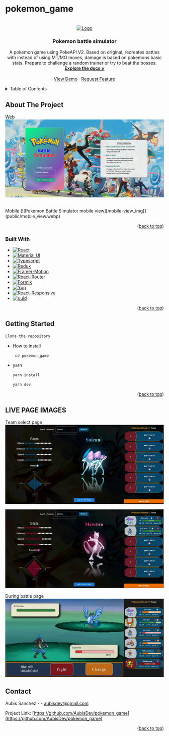 # pokemon_game

<!-- Improved compatibility of back to top link: See: https://github.com/othneildrew/Best-README-Template/pull/73 -->
<a name="readme-top"></a>
<!--
*** Thanks for checking out the Best-README-Template. If you have a suggestion
*** that would make this better, please fork the repo and create a pull request
*** or simply open an issue with the tag "enhancement".
*** Don't forget to give the project a star!
*** Thanks again! Now go create something AMAZING! :D
-->


<!-- PROJECT LOGO -->
<br />
<div align="center">
  <a href="https://github.com/AubisDev/pokemon_game">
    <img src="public/pageicon.ico" alt="Logo" width="80" height="80">
  </a>

<h3 align="center">Pokemon battle simulator</h3>

  <p align="center">
    A pokemon game using PokeAPI V2. Based on original, recreates battles with instead of using MT/MO moves, damage is based on pokemons basic stats. Prepare to challenge a random trainer or try to beat the bosses. 
    <br />
    <a href="https://github.com/AubisDev/pokemon_game"><strong>Explore the docs »</strong></a>
    <br />
    <br />
    <a href="https://pokemon-game-phi.vercel.app/home">View Demo</a>
    ·
    <a href="https://github.com/AubisDev/pokemon_game/issues">Request Feature</a>
  </p>
</div>



<!-- TABLE OF CONTENTS -->
<details>
  <summary>Table of Contents</summary>
  <ol>
    <li>
      <a href="#about-the-project">About The Project</a>
      <ul>
        <li><a href="#built-with">Built With</a></li>
      </ul>
    </li>
    <li>
      <a href="#getting-started">Getting Started</a>
      <ul>
        <li><a href="#prerequisites">Prerequisites</a></li>
        <li><a href="#installation">Installation</a></li>
      </ul>
    </li>
    <li><a href="#usage">Usage</a></li>
    <li><a href="#contact">Contact</a></li>
  </ol>
</details>



<!-- ABOUT THE PROJECT -->
## About The Project

Web
[![Pokemon Battle Simulator main page][main-page_img]](public/mainpage.webp)

<br/>
Mobile
[![Pokemon Battle Simulator mobile view][mobile-view_img]](public/mobile_view.webp)
<p align="right">(<a href="#readme-top">back to top</a>)</p>



### Built With

* [![React][React.js]][React-url]
* [![Material UI][Material_UI]][Material_url]
* [![Typescript][Typescript]][Typescript_url]
* [![Redux][Redux]][Redux_url]
* [![Framer-Motion][Framer-Motion]][Framer-Motion_url]
* [![React-Router][React-Router]][React-Router_url]
* [![Formik][Formik]][Formik_url]
* [![Yup][Yup]][Yup_URL]
* [![React-Responsive][React-Responsive]][React-Responsive_url]
* [![uuid][uuid]][uuid_url]



<p align="right">(<a href="#readme-top">back to top</a>)</p>



<!-- GETTING STARTED -->
## Getting Started
  ```sh
  Clone the repository
  ```
 
* How to install 

  ```
   cd pokemon_game
  ```
  
* yarn
  ```sh
  yarn install 
  ```
  
  ```sh
  yarn dev
  ```

<p align="right">(<a href="#readme-top">back to top</a>)</p>


<!-- APP IMAGES -->
## LIVE PAGE IMAGES

Team select page
![Team pick page](public/pokemon_pick1.webp "Team pick page")

![Battle page](public/pokemon_pick2.webp "Battle start")

During battle page
![Battle page](public/pokemon_pick3.webp "Advance battle")

<!-- CONTACT -->
## Contact

Aubis Sanchez -  - aubisdev@gmail.com

Project Link: [https://github.com/AubisDev/pokemon_game](https://github.com/AubisDev/pokemon_game)

<p align="right">(<a href="#readme-top">back to top</a>)</p>




<!-- MARKDOWN LINKS & IMAGES -->
<!-- https://www.markdownguide.org/basic-syntax/#reference-style-links -->

[React.js]: https://img.shields.io/badge/React-20232A?style=for-the-badge&logo=react&logoColor=61DAFB
[React-url]: https://reactjs.org/
[Vue.js]: https://img.shields.io/badge/Vue.js-35495E?style=for-the-badge&logo=vuedotjs&logoColor=4FC08D
[Vue-url]: https://vuejs.org/
[Material_UI]: https://img.shields.io/badge/Material%20UI-35495E?style=for-the-badge&logo=materialui&logoColor=61DAFB
[Material_url]: https://mui.com/
[Typescript]: https://img.shields.io/badge/Typescript-35495E?style=for-the-badge&logo=typescript&logoColor=61DAFB
[Typescript_url]: https://www.typescriptlang.org/
[Redux]: https://img.shields.io/badge/Redux-35495E?style=for-the-badge&logo=redux&logoColor=61DAFB
[Redux_url]: https://redux.js.org/
[Framer-Motion]: https://img.shields.io/badge/Framer%20Motion-35495E?style=for-the-badge&logo=framer-motion&logoColor=61DAFB
[Framer-Motion_url]: https://www.framer.com/motion/
[React-Router]: https://img.shields.io/badge/React%20Router-35495E?style=for-the-badge&logo=react-router&logoColor=61DAFB
[React-Router_url]: https://reactrouter.com/en/main
[Formik]: https://img.shields.io/badge/Formik-35495E?style=for-the-badge&logo=formik&logoColor=61DAFB
[Formik_url]: https://formik.org/
[Yup]: https://img.shields.io/badge/Yup-35495E?style=for-the-badge&logo=yup&logoColor=61DAFB
[Yup_url]: https://www.npmjs.com/package/yup
[React-Responsive]: https://img.shields.io/badge/React%20Responsive-35495E?style=for-the-badge&logo=react-responsive&logoColor=61DAFB
[React-Responsive_url]: https://www.npmjs.com/package/react-responsive
[uuid]: https://img.shields.io/badge/uuid-35495E?style=for-the-badge&logo=uuid&logoColor=61DAFB
[uuid_url]: https://www.npmjs.com/package/uuid
[main-page_img]: public/mainpage.webp
[mobile-view_img]: public/mobile_view.webp


